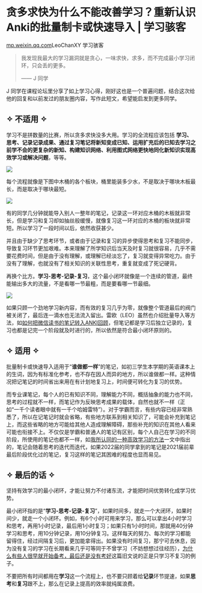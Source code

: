 # 贪多求快为什么不能改善学习？重新认识Anki的批量制卡或快速导入 | 学习骇客

[mp.weixin.qq.com](https://mp.weixin.qq.com/s/h98h-fBkokh_Yb6X1MwQkA)LeoChanXY 学习骇客

> 我发现我最大的学习漏洞就是贪心，一味求快，求多，而不完成最小学习闭环，只会丢的更多。
> 
> —— J 同学

J 同学在课程论坛里分享了如上学习心得，刚好这也是一个普遍问题，结合这次给他的回复和以前发过的朋友圈内容，写作此短文，希望能启发到更多同学。

## ✧ 不适用 ✧

学习不是拼数量的比赛，所以贪多求快没多大用。学习的全流程应该包括 **学习、思考、记录记录成果、通过复习笔记将新知变成已知、运用扩充后的已知去学习之前学不会的更复杂的新知、构建知识网络、利用图式网络更快地同化新知识实现高效学习或解决问题**，等等。

![](https://image.cubox.pro/article/2022020621483712460/40174.jpg)

每个流程就像是下图中木桶的各个板块，桶里能装多少水，不是取决于哪块木板最长，而是取决于哪块最短。

![](https://image.cubox.pro/article/2022020621483755720/76338.jpg)

有的同学几分钟就能导入别人一整年的笔记，记录这一环对应木桶的木板就非常长，但是学习和复习却如抽丝般缓慢，就像复习这一环对应的木桶的板块就非常短。所以学习了一段时间以后，依然收获甚少。

并且由于缺少了思考环节，或者由于记录和复习的异步使得思考和复习不能同步，导致复习环节更加艰难。本来理解了所学知识后当天及时复习就很容易，几乎不需要花费时间，但是由于没有理解，或理解已经淡忘了，复习就变得异常吃力。由于没有了理解，也就没有了相关知识的关联性思考，重复就变成了死记硬背。

再换个比方。**学习-思考-记录-复习**，这个最小闭环就像是一个连续的管道，最终能输出多大的流量，不是看哪一节最粗，而是要看哪一节最细。

![](https://image.cubox.pro/article/2022020621483743025/53665.jpg)

如果只顾一个劲地学习新内容，而有效的复习几乎为零，就像整个管道最后的阀门被关闭了，最后连一滴水也无法流入留出。雷欧（LEO）虽然也介绍批量导入等方法，如[如何把微信读书的笔记转入ANKI回顾](https://mp.weixin.qq.com/s?__biz=MzU2NDI1Mzg2NQ==&mid=2247489786&idx=1&sn=5f547130736b428ef9ad9863b812b1c5&scene=21#wechat_redirect)，但笔记都是学习后独立记录的，复习也都是记完一个阶段就及时进行的，所以依然是符合最小闭环原则的。


## ✧ 适用 ✧

批量制卡或快速导入适用于“**谁做都一样**”的笔记，如初三学生本学期的英语课本上的生词，因为有标准化参考，也不存在因人而异的地方，所以谁做都一样。这种情况把记笔记的时间省出来用在有计划地复习上，时间便可转化为复习的优势。

而专业课笔记，每个人的已有知识不同，理解能力不同，概括抽象的能力也不同，思考的过程就不一样，而笔记作为反映思考成果的载体，自然也就不一样（正如“一千个读者眼中就有一千个哈姆雷特”）。对于学霸而言，有些内容已经非常熟悉了，所以在记笔记时就会省略，有些地方联系到相关知识了，可能会补充到笔记上，而这些省略的地方可能给其他人造成理解障碍，那些补充的知识在其他人看来可能也衔接不上。不仅仅是学霸和普通人的笔记有区别，每个人自己在学习的不同阶段，所使用的笔记也都不一样，如[我所认同的一种高效学习的方法](https://mp.weixin.qq.com/s?__biz=MzU2NDI1Mzg2NQ==&mid=2247492198&idx=1&sn=0b58ec7077a49d55bb3fab9ac6723f09&scene=21#wechat_redirect)一文中指出的，笔记会随着思考的迭代而迭代，如果2022届的同学拿到的笔记是2021届前辈最后阶段优化过的笔记，复习这样的笔记其困难的程度也显而易见。

## ✧ 最后的话 ✧

坚持有效学习的最小闭环，才能让努力不付诸东流，才能把时间优势转化成学习优势。

最小闭环指的是“**学习-思考-记录-复习**”，如果时间多，就走一个大闭环，如果时间少，就走一个小闭环。例如，有6个小时可用来学习，那么可以拿出4小时学习和思考，再用1小时记录，最后用1小时复习；如果只有1小时时间，那就用40分钟学习和思考，用10分钟记录，用10分钟复习。这样每天的努力、每次的学习都能留得住，经过间隔复习后，更加能拿得出。如果没有时间复习，那宁可去休息，因为没有复习的学习在长期看来几乎可等同于不曾学习（不妨想想过往经历），[为什么有些人很早就开始备考，最后还是没有考好](https://mp.weixin.qq.com/s?__biz=MzU2NDI1Mzg2NQ==&mid=2247484910&idx=1&sn=2e043a359a375bb7be76fcfc1b3a0047&scene=21#wechat_redirect)这篇旧文说的正是只学习不复习的例子。

不要把所有时间都用在**学习**这一个流程上，也不要只顾着给**记录**环节提速，如果**思考**和**复习**跟不上，那么在记录上提高的效率就纯属浪费。
